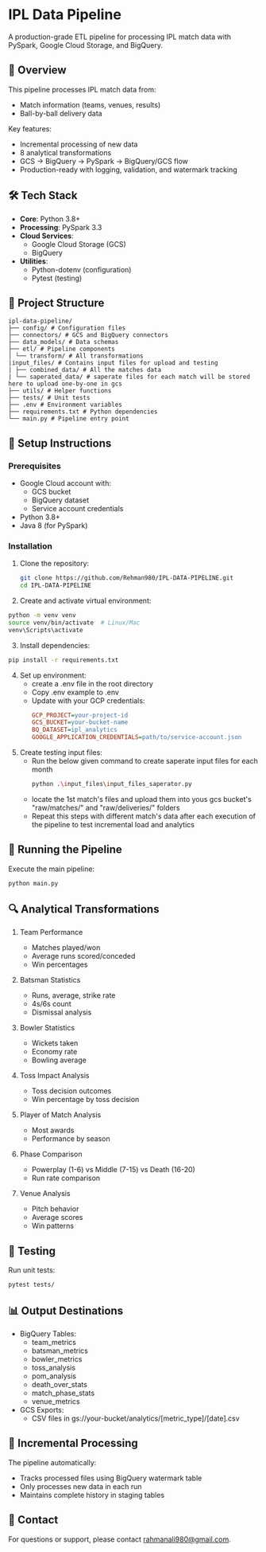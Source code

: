 # IPL Data Pipeline

A production-grade ETL pipeline for processing IPL match data with PySpark, Google Cloud Storage, and BigQuery.

## 📌 Overview

This pipeline processes IPL match data from:
- Match information (teams, venues, results)
- Ball-by-ball delivery data

Key features:
- Incremental processing of new data
- 8 analytical transformations
- GCS → BigQuery → PySpark → BigQuery/GCS flow
- Production-ready with logging, validation, and watermark tracking

## 🛠️ Tech Stack

- **Core**: Python 3.8+
- **Processing**: PySpark 3.3
- **Cloud Services**:
  - Google Cloud Storage (GCS)
  - BigQuery
- **Utilities**:
  - Python-dotenv (configuration)
  - Pytest (testing)

## 📂 Project Structure
```
ipl-data-pipeline/
├── config/ # Configuration files
├── connectors/ # GCS and BigQuery connectors
├── data_models/ # Data schemas
├── etl/ # Pipeline components
│ └── transform/ # All transformations
|input_files/ # Contains input files for upload and testing
| ├── combined_data/ # All the matches data
| └── saperated_data/ # saperate files for each match will be stored here to upload one-by-one in gcs
├── utils/ # Helper functions
├── tests/ # Unit tests
├── .env # Environment variables
├── requirements.txt # Python dependencies
└── main.py # Pipeline entry point
```

## 🔧 Setup Instructions

### Prerequisites
- Google Cloud account with:
  - GCS bucket
  - BigQuery dataset
  - Service account credentials
- Python 3.8+
- Java 8 (for PySpark)

### Installation
1. Clone the repository:
   ```bash
   git clone https://github.com/Rehman980/IPL-DATA-PIPELINE.git
   cd IPL-DATA-PIPELINE

2. Create and activate virtual environment:
  ```bash
  python -m venv venv
  source venv/bin/activate  # Linux/Mac
  venv\Scripts\activate  
  ```
3. Install dependencies:
  ```bash
  pip install -r requirements.txt
  ```
4. Set up environment:
   * create a .env file in the root directory
   * Copy .env example to .env
   * Update with your GCP credentials:
      ```ini
      GCP_PROJECT=your-project-id
      GCS_BUCKET=your-bucket-name
      BQ_DATASET=ipl_analytics
      GOOGLE_APPLICATION_CREDENTIALS=path/to/service-account.json
      ```
 5. Create testing input files:
       * Run the below given command to create saperate input files for each month
           ```bash
           python .\input_files\input_files_saperator.py
           ```
       * locate the 1st match's files and upload them into yous gcs bucket's "raw/matches/" and "raw/deliveries/" folders
       * Repeat this steps with different match's data after each execution of the pipeline to test incremental load and analytics
     
  ## 🚀 Running the Pipeline
  Execute the main pipeline:
  ```bash
  python main.py
  ```

  ## 🔍 Analytical Transformations
  1. Team Performance
      * Matches played/won
      * Average runs scored/conceded
      * Win percentages

  2. Batsman Statistics
      * Runs, average, strike rate
      * 4s/6s count
      * Dismissal analysis

  3. Bowler Statistics
      * Wickets taken
      * Economy rate
      * Bowling average

  4. Toss Impact Analysis
      * Toss decision outcomes
      * Win percentage by toss decision

  5. Player of Match Analysis
      * Most awards
      * Performance by season

  6. Phase Comparison
      * Powerplay (1-6) vs Middle (7-15) vs Death (16-20)
      * Run rate comparison

  7. Venue Analysis
      * Pitch behavior
      * Average scores
      * Win patterns

  ## 🧪 Testing
  Run unit tests:
  ```bash
  pytest tests/
  ```
  
  ## 📊 Output Destinations
  * BigQuery Tables:
    * team_metrics
    * batsman_metrics
    * bowler_metrics
    * toss_analysis
    * pom_analysis
    * death_over_stats
    * match_phase_stats
    * venue_metrics
  * GCS Exports:
    * CSV files in gs://your-bucket/analytics/[metric_type]/[date].csv

  ## 🔄 Incremental Processing
  The pipeline automatically:
  * Tracks processed files using BigQuery watermark table
  * Only processes new data in each run
  * Maintains complete history in staging tables

  ## 📧 Contact
  For questions or support, please contact rahmanali980@gmail.com.
